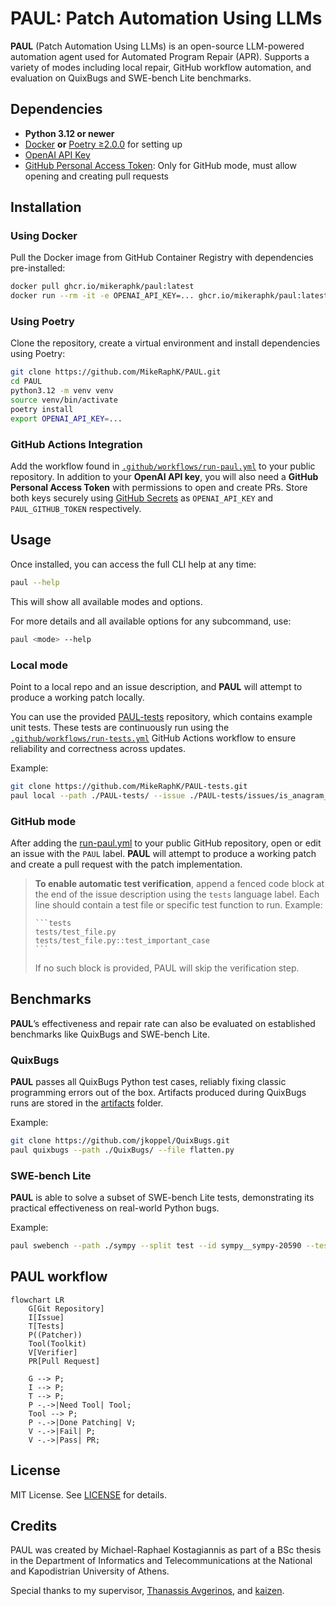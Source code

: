 # PAUL: Patch Automation Using LLMs

**PAUL** (Patch Automation Using LLMs) is an open-source LLM-powered automation agent used for Automated Program Repair (APR). Supports a variety of modes including local repair, GitHub workflow automation, and evaluation on QuixBugs and SWE-bench Lite benchmarks.


## Dependencies
- **Python 3.12 or newer**
- [Docker](https://docs.docker.com/engine/install/) **or** [Poetry ≥2.0.0](https://python-poetry.org/docs/)  for setting up
- [OpenAI API Key](https://platform.openai.com/api-keys)
- [GitHub Personal Access Token](https://docs.github.com/en/authentication/keeping-your-account-and-data-secure/managing-your-personal-access-tokens): Only for GitHub mode, must allow opening and creating pull requests


## Installation
### Using Docker
Pull the Docker image from GitHub Container Registry with dependencies pre-installed:
```bash
docker pull ghcr.io/mikeraphk/paul:latest
docker run --rm -it -e OPENAI_API_KEY=... ghcr.io/mikeraphk/paul:latest bash
``` 

### Using Poetry
Clone the repository, create a virtual environment and install dependencies using Poetry:
```bash
git clone https://github.com/MikeRaphK/PAUL.git
cd PAUL
python3.12 -m venv venv
source venv/bin/activate
poetry install
export OPENAI_API_KEY=...
```

### GitHub Actions Integration
Add the workflow found in [`.github/workflows/run-paul.yml`](.github/workflows/run-paul.yml) to your public repository. In addition to your **OpenAI API key**, you will also need a **GitHub Personal Access Token** with permissions to open and create PRs. Store both keys securely using [GitHub Secrets](https://docs.github.com/en/actions/security-guides/encrypted-secrets) as `OPENAI_API_KEY` and `PAUL_GITHUB_TOKEN` respectively.


## Usage
Once installed, you can access the full CLI help at any time:
```bash
paul --help
```
This will show all available modes and options.

For more details and all available options for any subcommand, use:
```bash
paul <mode> --help
```

### Local mode
Point to a local repo and an issue description, and **PAUL** will attempt to produce a working patch locally. 

You can use the provided [PAUL-tests](https://github.com/MikeRaphK/PAUL-tests) repository, which contains example unit tests. These tests are continuously run using the [`.github/workflows/run-tests.yml`](.github/workflows/run-tests.yml) GitHub Actions workflow to ensure reliability and correctness across updates.

Example:
```bash
git clone https://github.com/MikeRaphK/PAUL-tests.git
paul local --path ./PAUL-tests/ --issue ./PAUL-tests/issues/is_anagram_issue.txt --tests ./PAUL-tests/tests/test_is_anagram.py
```

### GitHub mode
After adding the [run-paul.yml]((.github/workflows/run-paul.yml)) to your public GitHub repository, open or edit an issue with the `PAUL` label. **PAUL** will attempt to produce a working patch and create a pull request with the patch implementation.
> **To enable automatic test verification**, append a fenced code block at the end of the issue description using the `tests` language label. Each line should contain a test file or specific test function to run. Example:
> ````
> ```tests
> tests/test_file.py
> tests/test_file.py::test_important_case
> ```
> ````
> If no such block is provided, PAUL will skip the verification step.


## Benchmarks
**PAUL**’s effectiveness and repair rate can also be evaluated on established benchmarks like QuixBugs and SWE-bench Lite.
### QuixBugs
**PAUL** passes all QuixBugs Python test cases, reliably fixing classic programming errors out of the box. Artifacts produced during QuixBugs runs are stored in the [artifacts](artifacts_quixbugs) folder.

Example:
```bash
git clone https://github.com/jkoppel/QuixBugs.git
paul quixbugs --path ./QuixBugs/ --file flatten.py
```

### SWE-bench Lite
**PAUL** is able to solve a subset of SWE-bench Lite tests, demonstrating its practical effectiveness on real-world Python bugs.

Example:
```bash
paul swebench --path ./sympy --split test --id sympy__sympy-20590 --test sympy/core/tests/test_basic.py::test_immutable
```
## PAUL workflow
```mermaid
flowchart LR
    G[Git Repository]
    I[Issue]
    T[Tests]
    P((Patcher))
    Tool(Toolkit)
    V[Verifier]
    PR[Pull Request]

    G --> P;
    I --> P;
    T --> P;
    P -.->|Need Tool| Tool;
    Tool --> P;
    P -.->|Done Patching| V;
    V -.->|Fail| P;
    V -.->|Pass| PR;
```


## License
MIT License. See [LICENSE](LICENSE) for details.


## Credits
PAUL was created by Michael-Raphael Kostagiannis as part of a BSc thesis in the Department of Informatics and Telecommunications at the National and Kapodistrian University of Athens.

Special thanks to my supervisor, [Thanassis Avgerinos](https://cgi.di.uoa.gr/~thanassis/), and [kaizen](https://github.com/ethan42/kaizen).

